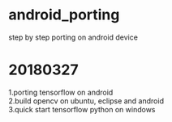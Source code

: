 # android_porting
step by step porting on android device

# 20180327
1.porting tensorflow on android
<br>2.build opencv on ubuntu, eclipse and android
<br>3.quick start tensorflow python on windows
